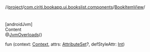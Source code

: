 //[project](../../index.md)/[com.ciriti.bookapp.ui.bookslist.components](../index.md)/[BookItemView](index.md)/[<init>](-init-.md)



# <init>  
[androidJvm]  
Content  
@[JvmOverloads](https://kotlinlang.org/api/latest/jvm/stdlib/kotlin.jvm/-jvm-overloads/index.html)()  
  
fun [<init>](-init-.md)(context: [Context](https://developer.android.com/reference/android/content/Context.html), attrs: [AttributeSet](https://developer.android.com/reference/android/util/AttributeSet.html)?, defStyleAttr: [Int](https://kotlinlang.org/api/latest/jvm/stdlib/kotlin/-int/index.html))  




